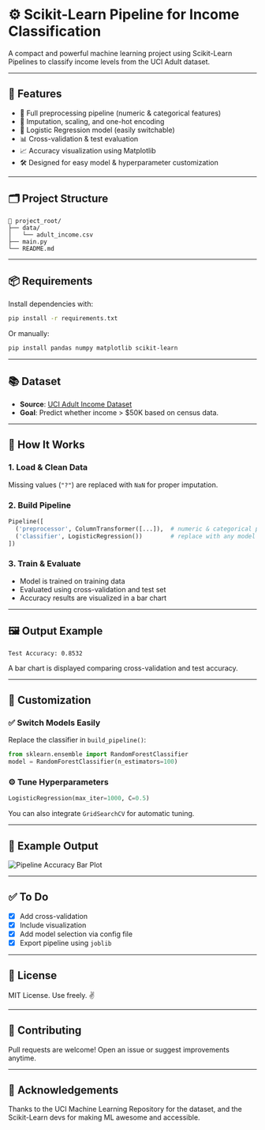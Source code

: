 # ⚙️ Scikit-Learn Pipeline for Income Classification

A compact and powerful machine learning project using Scikit-Learn Pipelines to classify income levels from the UCI Adult dataset.

---

## 🚀 Features

- 🧹 Full preprocessing pipeline (numeric & categorical features)
- 🔄 Imputation, scaling, and one-hot encoding
- 🧠 Logistic Regression model (easily switchable)
- 📊 Cross-validation & test evaluation
- 📈 Accuracy visualization using Matplotlib
- 🛠️ Designed for easy model & hyperparameter customization

---

## 🗂️ Project Structure

```
📁 project_root/
├── data/
│   └── adult_income.csv
├── main.py
└── README.md
```

---

## 📦 Requirements

Install dependencies with:

```bash
pip install -r requirements.txt
```

Or manually:

```bash
pip install pandas numpy matplotlib scikit-learn
```

---

## 📚 Dataset

- **Source**: [UCI Adult Income Dataset](https://archive.ics.uci.edu/ml/datasets/adult)
- **Goal**: Predict whether income > $50K based on census data.

---

## 🧠 How It Works

### 1. Load & Clean Data
Missing values (`"?"`) are replaced with `NaN` for proper imputation.

### 2. Build Pipeline
```python
Pipeline([
  ('preprocessor', ColumnTransformer([...]),  # numeric & categorical pipelines
  ('classifier', LogisticRegression())        # replace with any model
])
```

### 3. Train & Evaluate
- Model is trained on training data
- Evaluated using cross-validation and test set
- Accuracy results are visualized in a bar chart

---

## 🖼️ Output Example

```
Test Accuracy: 0.8532
```

A bar chart is displayed comparing cross-validation and test accuracy.

---

## 🔁 Customization

### ✅ Switch Models Easily

Replace the classifier in `build_pipeline()`:

```python
from sklearn.ensemble import RandomForestClassifier
model = RandomForestClassifier(n_estimators=100)
```

### ⚙️ Tune Hyperparameters

```python
LogisticRegression(max_iter=1000, C=0.5)
```

You can also integrate `GridSearchCV` for automatic tuning.

---

## 🧪 Example Output

![Pipeline Accuracy Bar Plot](https://via.placeholder.com/500x250?text=Pipeline+Accuracy+Plot)

---

## ✅ To Do

- [x] Add cross-validation
- [x] Include visualization
- [x] Add model selection via config file
- [x] Export pipeline using `joblib`

---

## 📄 License

MIT License. Use freely. ✌️

---

## 🤝 Contributing

Pull requests are welcome! Open an issue or suggest improvements anytime.

---

## 🙌 Acknowledgements

Thanks to the UCI Machine Learning Repository for the dataset, and the Scikit-Learn devs for making ML awesome and accessible.
```

